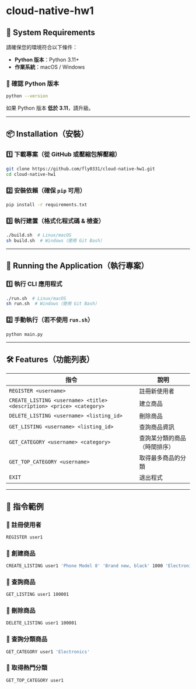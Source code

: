 # cloud-native-hw1

## 📌 System Requirements
請確保您的環境符合以下條件：

- **Python 版本**：Python 3.11+
- **作業系統**：macOS / Windows

### 🔹 確認 Python 版本
```bash
python --version
```
如果 Python 版本 **低於 3.11**，請升級。

---

## 📦 Installation（安裝）
### 1️⃣ 下載專案（從 GitHub 或壓縮包解壓縮）
```bash
git clone https://github.com/fly0331/cloud-native-hw1.git
cd cloud-native-hw1
```

### 2️⃣ 安裝依賴（確保 `pip` 可用）
```bash
pip install -r requirements.txt
```

### 3️⃣ 執行建置（格式化程式碼 & 檢查）
```bash
./build.sh  # Linux/macOS
sh build.sh  # Windows（使用 Git Bash）
```

---

## 🚀 Running the Application（執行專案）
### 1️⃣ 執行 CLI 應用程式
```bash
./run.sh  # Linux/macOS
sh run.sh  # Windows（使用 Git Bash）
```

### 2️⃣ 手動執行（若不使用 `run.sh`）
```bash
python main.py
```

---

## 🛠️ Features（功能列表）
| 指令 | 說明 |
|------|------|
| `REGISTER <username>` | 註冊新使用者 |
| `CREATE_LISTING <username> <title> <description> <price> <category>` | 建立商品 |
| `DELETE_LISTING <username> <listing_id>` | 刪除商品 |
| `GET_LISTING <username> <listing_id>` | 查詢商品資訊 |
| `GET_CATEGORY <username> <category>` | 查詢某分類的商品（時間排序） |
| `GET_TOP_CATEGORY <username>` | 取得最多商品的分類 |
| `EXIT` | 退出程式 |

---

## 📌 指令範例
### 🔹 註冊使用者
```bash
REGISTER user1  
```
### 🔹 創建商品
```bash
CREATE_LISTING user1 'Phone Model 8' 'Brand new, black' 1000 'Electronics'
```
### 🔹 查詢商品
```bash
GET_LISTING user1 100001
```
### 🔹 刪除商品
```bash
DELETE_LISTING user1 100001
```
### 🔹 查詢分類商品
```bash
GET_CATEGORY user1 'Electronics'
```
### 🔹 取得熱門分類
```bash
GET_TOP_CATEGORY user1
```

